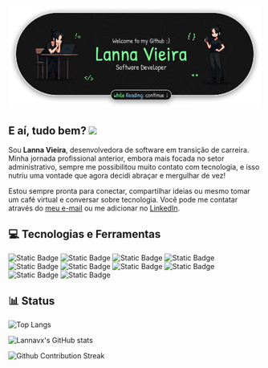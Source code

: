 ![Welcome to my Github, Lanna Vieira, Software Developer!](https://raw.githubusercontent.com/Lannavx/lannavx/main/github_banner.png)

## E aí, tudo bem? <img src="https://user-images.githubusercontent.com/42378118/110234147-e3259600-7f4e-11eb-95be-0c4047144dea.gif" width="30">
Sou <b>Lanna Vieira</b>, desenvolvedora de software em transição de carreira. Minha jornada profissional anterior, embora mais focada no setor administrativo, sempre me possibilitou muito contato com tecnologia, e isso nutriu uma vontade que agora decidi abraçar e mergulhar de vez!


Estou sempre pronta para conectar, compartilhar ideias ou mesmo tomar um café virtual e conversar sobre tecnologia. Você pode me contatar através do [meu e-mail](mailto:lanna_148@hotmail.com) ou me adicionar no [LinkedIn](https://www.linkedin.com/in/lanna-vieira/).

## 💻 Tecnologias e Ferramentas

![Static Badge](https://img.shields.io/badge/Python-informational?style=for-the-badge&logo=python&logoColor=black&color=79FF97)
![Static Badge](https://img.shields.io/badge/Javascript-informational?style=for-the-badge&logo=javascript&logoColor=black&color=79FF97)
![Static Badge](https://img.shields.io/badge/Django-informational?style=for-the-badge&logo=django&logoColor=black&color=79FF97)
![Static Badge](https://img.shields.io/badge/MySQL-informational?style=for-the-badge&logo=mysql&logoColor=black&color=79FF97)
![Static Badge](https://img.shields.io/badge/Sql-informational?style=for-the-badge&logo=sql&logoColor=black&color=79FF97)
![Static Badge](https://img.shields.io/badge/HTML-informational?style=for-the-badge&logo=html5&logoColor=black&color=79FF97)
![Static Badge](https://img.shields.io/badge/CSS-informational?style=for-the-badge&logo=css3&logoColor=black&color=79FF97)
![Static Badge](https://img.shields.io/badge/VsCODE-informational?style=for-the-badge&logo=visualstudiocode&logoColor=black&color=79FF97)
![Static Badge](https://img.shields.io/badge/Trello-informational?style=for-the-badge&logo=trello&logoColor=black&color=79FF97)
![Static Badge](https://img.shields.io/badge/Notion-informational?style=for-the-badge&logo=notion&logoColor=black&color=79FF97)


## 📊 Status

![Top Langs](https://github-readme-stats.vercel.app/api/top-langs/?username=anuraghazra&theme=dark&layout=compact)

![Lannavx's GitHub stats](https://github-readme-stats.vercel.app/api?username=lannavx&theme=dark&show_icons=true&rank_icon=github) 

![Github Contribution Streak](https://github-readme-streak-stats.herokuapp.com/?user=Lannavx&theme=dark)





